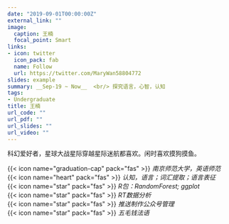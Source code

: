 ```yaml
---
date: "2019-09-01T00:00:00Z"
external_link: ""
image:
  caption: 王楠
  focal_point: Smart
links:
- icon: twitter
  icon_pack: fab
  name: Follow
  url: https://twitter.com/MaryWan58804772
slides: example
summary: __Sep-19 ~ Now__  <br/> 探究语言，心智，认知
tags:
- Undergraduate
title: 王楠
url_code: ""
url_pdf: ""
url_slides: ""
url_video: ""
---
```

科幻爱好者，星球大战星际穿越星际迷航都喜欢。闲时喜欢摸狗摸鱼。

{{< icon name="graduation-cap" pack="fas" >}} _南京师范大学，英语师范_  
{{< icon name="heart" pack="fas" >}} _认知，语言；词汇提取；语言表征_  
{{< icon name="star" pack="fas" >}} _R包：RandomForest; ggplot_  
{{< icon name="star" pack="fas" >}} _RT数据分析_  
{{< icon name="star" pack="fas" >}} _推送制作公众号管理_   
{{< icon name="star" pack="fas" >}} _五毛钱法语_  

